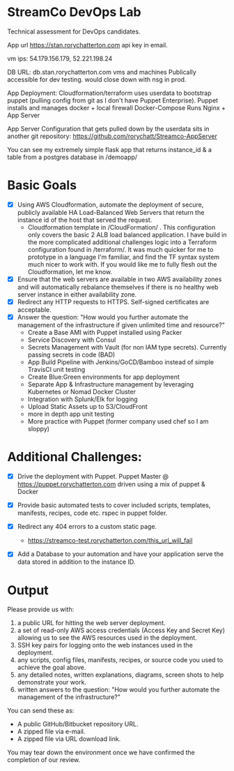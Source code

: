 StreamCo DevOps Lab
==========

Technical assessment for DevOps candidates.

App url https://stan.rorychatterton.com
api key in email.

vm ips: 54.179.156.179, 52.221.198.24

DB URL: db.stan.rorychatterton.com
vms and machines Publically accessible for dev testing. would close down with nsg in prod.

App Deployment:
Cloudformation/terraform uses userdata to bootstrap puppet (pulling config from git as I don't have Puppet Enterprise).
Puppet installs and manages docker + local firewall
Docker-Compose Runs Nginx + App Server

App Server Configuration that gets pulled down by the userdata sits in another git repository:
https://github.com/rorychatt/Streamco-AppServer

You can see my extremely simple flask app that returns instance_id & a table from a postgres database in /demoapp/

Basic Goals
==========
- [x] Using AWS Cloudformation, automate the deployment of secure, publicly available HA Load-Balanced Web Servers that return the instance id of the host that served the request.
	- Cloudformation template in /CloudFormation/ . This configuration only covers the basic 2 ALB load balanced application. I have build in the more complicated additional challenges logic into a Terraform configuration found in /terraform/. It was much quicker for me to prototype in a language I'm familiar, and find the TF syntax system much nicer to work with. If you would like me to fully flesh out the Cloudformation, let me know.
- [x] Ensure that the web servers are available in two AWS availability zones and will automatically rebalance themselves if there is no healthy web server instance in either availability zone.
- [x] Redirect any HTTP requests to HTTPS. Self-signed certificates are acceptable.
- [x] Answer the question: "How would you further automate the management of the infrastructure if given unlimited time and resource?"
	- Create a Base AMI with Puppet installed using Packer
	- Service Discovery with Consul
	- Secrets Management with Vault (for non IAM type secrets). Currently passing secrets in code (BAD)
	- App Build Pipeline with Jenkins/GoCD/Bamboo instead of simple TravisCI unit testing
	- Create Blue:Green environments for app deployment
	- Separate App & Infrastructure management by leveraging Kubernetes or Nomad Docker Cluster
	- Integration with Splunk/Elk for logging
	- Upload Static Assets up to S3/CloudFront
	- more in depth app unit testing
	- More practice with Puppet (former company used chef so I am sloppy)


Additional Challenges:
==========

- [x] Drive the deployment with Puppet.
		Puppet Master @ https://puppet.rorychatterton.com
		driven using a mix of puppet & Docker

- [x] Provide basic automated tests to cover included scripts, templates, manifests, recipes, code etc.
	rspec in puppet folder.

- [x] Redirect any 404 errors to a custom static page.
    - https://streamco-test.rorychatterton.com/this_url_will_fail

- [x] Add a Database to your automation and have your application serve the data stored in addition to the instance ID.

Output
==========

Please provide us with:

1. a public URL for hitting the web server deployment.
2. a set of read-only AWS access credentials (Access Key and Secret Key) allowing us to see the AWS resources used in the deployment.
3. SSH key pairs for logging onto the web instances used in the deployment.
4. any scripts, config files, manifests, recipes, or source code you used to achieve the goal above.
5. any detailed notes, written explanations, diagrams, screen shots to help demonstrate your work.
6. written answers to the question: "How would you further automate the management of the infrastructure?"

You can send these as:

* A public GitHub/Bitbucket repository URL.
* A zipped file via e-mail.
* A zipped file via URL download link.

You may tear down the environment once we have confirmed the completion of our review.
